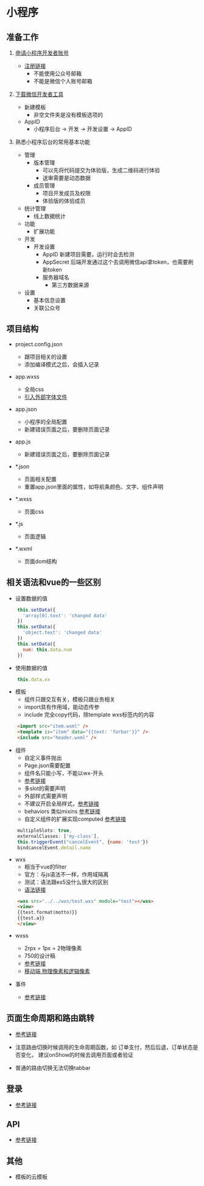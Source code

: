 # 小程序

## 准备工作

1. [申请小程序开发者账号](https://developers.weixin.qq.com/miniprogram/dev/#%E7%94%B3%E8%AF%B7%E5%B8%90%E5%8F%B7)
    * [注册链接](https://mp.weixin.qq.com/wxopen/waregister?action=step1&token=&lang=zh_CN)
        * 不能使用公众号邮箱
        * 不能是微信个人账号邮箱
        
1. [下载微信开发者工具](https://developers.weixin.qq.com/miniprogram/dev/devtools/download.html)
    * 新建模板
        * 非空文件夹是没有模板选项的
    * AppID
        * 小程序后台 -> 开发 -> 开发设置 -> AppID
        
        
1. 熟悉小程序后台的常用基本功能
    * 管理
        * 版本管理
            * 可以先将代码提交为体验版，生成二维码进行体验
            * 送审需要是动态数据
        * 成员管理
            * 项目开发成员及权限
            * 体验版的体验成员
    * 统计管理
        * 线上数据统计
    * 功能
        * 扩展功能
    * 开发
        * 开发设置
            * AppID 新建项目需要，运行时会去检测
            * AppSecret 后端开发通过这个去调用微信api拿token，也需要刷新token
            * 服务器域名
                * 第三方数据来源
    * 设置
        * 基本信息设置
        * 关联公众号

## 项目结构

* project.config.json
    * 跟项目相关的设置
    * 添加编译模式之后，会插入记录
* app.wxss
    * 全局css
    * [引入外部字体文件](https://blog.csdn.net/yy493004893/article/details/78064449)
* app.json
    * 小程序的全局配置
    * 新建错误页面之后，要删除页面记录
* app.js
    * 新建错误页面之后，要删除页面记录

* *.json
    * 页面相关配置
    * 重置app.json里面的属性，如导航条颜色、文字、组件声明
* *.wxss
    * 页面css
* *.js
    * 页面逻辑
* *.wxml
    * 页面dom结构
    
## 相关语法和vue的一些区别

* 设置数据的值
```javascript
    this.setData({
      'array[0].text': 'changed data'
    })
    this.setData({
      'object.text': 'changed data'
    })
    this.setData({
      num: this.data.num
    })
```
* 使用数据的值
```javascript
    this.data.xx
```

* 模板
    * 组件只跟交互有关，模板只跟业务相关
    * import具有作用域，能动态传参
    * include 完全copy代码，除template wxs标签内的内容
```html
    <import src="item.wxml" />
    <template is="item" data="{{text: 'forbar'}}" />
    <include src="header.wxml" />
```

* 组件
    * 自定义事件抛出
    * Page.json需要配置
    * 组件名只能小写，不能以wx-开头
    * [参考链接](https://developers.weixin.qq.com/miniprogram/dev/framework/custom-component/)
    * 多slot的需要声明
    * 外部样式需要声明
    * 不建议开启全局样式，[参考链接](https://developers.weixin.qq.com/miniprogram/dev/framework/custom-component/wxml-wxss.html)
    * behaviors 类似mixins [参考链接](https://developers.weixin.qq.com/miniprogram/dev/framework/custom-component/behaviors.html)
    * 自定义组件的扩展实现computed [参考链接](https://developers.weixin.qq.com/miniprogram/dev/framework/custom-component/extend.html)
        
```javascript
    multipleSlots: true,
    externalClasses: ['my-class'],
    this.triggerEvent("cancelEvent", {name: 'test'})
    bindcancelEvent.detail.name
```

* wxs
    * 相当于vue的filter
    * 官方：与js语法不一样，作用域隔离
    * 测试：语法跟es5没什么很大的区别
    * [语法链接](https://developers.weixin.qq.com/miniprogram/dev/framework/view/wxs/)
```html
    <wxs src="../../wxs/test.wxs" module="test"></wxs>
    <view>
    {{test.format(motto)}}
    {{test.a}}
    </view>
```
* wxss
    * 2rpx = 1px = 2物理像素
    * 750的设计稿
    * [参考链接](https://developers.weixin.qq.com/miniprogram/dev/framework/view/wxss.html)
    * [移动端 物理像素和逻辑像素](https://blog.csdn.net/zhouziyu2011/article/details/70176511)
    

* 事件
    * [参考链接](https://developers.weixin.qq.com/miniprogram/dev/framework/view/wxml/event.html)

## 页面生命周期和路由跳转

* [参考链接](https://developers.weixin.qq.com/miniprogram/dev/framework/app-service/page.html#%E7%94%9F%E5%91%BD%E5%91%A8%E6%9C%9F)

* 注意路由切换时候调用的生命周期函数，如  订单支付，然后后退，订单状态是否变化，  建议onShow的时候去调用页面或者验证

* 普通的路由切换无法切换tabbar


## 登录

* [参考链接](https://developers.weixin.qq.com/miniprogram/dev/framework/open-ability/login.html)

## API

* [参考链接](https://developers.weixin.qq.com/miniprogram/dev/component/)

## 其他

* 模板的云模板
